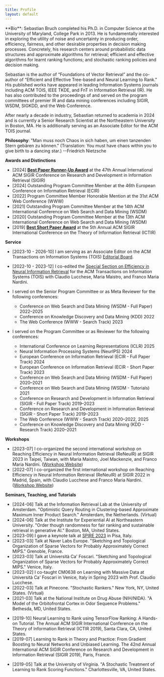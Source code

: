 ```yaml
---
title: Profile
layout: default
---
```


<div class="callout-orange" markdown="1">
<div class="with-margin" markdown="1">
**Bio**: Sebastian Bruch completed his Ph.D. in Computer Science at the University of Maryland, College Park in 2013.
He is fundamentally interested in exploring the utility of noise and uncertainty in producing order, efficiency, fairness,
and other desirable properties in decision making processes. Concretely, his research centers around probabilistic
data structures and approximate algorithms for retrieval; efficient and effective algorithms for learnt ranking functions;
and stochastic ranking policies and decision making.

Sebastian is the author of “Foundations of Vector Retrieval” and the co-author of
“Efficient and Effective Tree-based and Neural Learning to Rank.”
His published works have appeared in leading Information Systems journals including
ACM TOIS, IEEE TKDE, and FnT in Information Retrieval (IR). He has also contributed to
the proceedings of and served on the program committees of premier IR and data mining
conferences including SIGIR, WSDM, SIGKDD, and the Web Conference.

After nearly a decade in industry, Sebastian returned to academia in 2024 and is currently
a Senior Research Scientist at the Northeastern University in Boston, MA. He is additionally
serving as an Associate Editor for the ACM TOIS journal.
</div>
</div>

**Philosophy**: "Man muss noch Chaos in sich haben,
um einen tanzenden Stern gebären zu können."
(Translation: You must have chaos within you to give
birth to a dancing star.) --Friedrich Nietzsche

**Awards and Distinctions**
* [2024] **[Best Paper Runner-Up Award](/assets/figures/certificates/2024%20SIGIR%20Best%20Paper%20Award.pdf)** at the 47th Annual International ACM SIGIR
  Conference on Research and Development in Information Retrieval (SIGIR)
* [2024] Outstanding Program Committee Member at the 46th European Conference on 
  Information Retrieval (ECIR)
* [2022] Program Committee Member Honorable Mention at the 31st ACM Web Conference (WWW)
* [2021] Outstanding Program Committee Member at the 14th ACM International
  Conference on Web Search and Data Mining (WSDM)
* [2020] Outstanding Program Committee Member at the 13th ACM
  International Conference on Web Search and Data Mining (WSDM)
* [2019] **[Best Short Paper Award](/assets/figures/certificates/2019%20ICTIR%20Best%20Paper%20Award.pdf)** at the 5th Annual ACM SIGIR International
  Conference on the Theory of Information Retrieval (ICTIR)


**Service**

+ [2023-10 - 2026-10] I am serving as an Associate Editor on the ACM Transactions
on Information Systems (TOIS) [Editorial Board](https://dl.acm.org/journal/tois/editorial-board).
+ [2022-10 - 2023-12] I co-edited the
[Special Section on Efficiency in Neural Information Retrieval](https://dl.acm.org/toc/tois/2024/42/5)
for the ACM Transactions on Information Systems (TOIS) with Claudio Lucchese, Maria Maistro, and Franco Maria Nardini.
+ I served on the Senior Program Committee or as Meta Reviewer for the following conferences:
  + Conference on Web Search and Data Mining (WSDM - Full Paper) 2022–2025
  + Conference on Knowledge Discovery and Data Mining (KDD) 2022
  + The Web Conference (WWW - Search Track) 2023

+ I served on the Program Committee or as Reviewer for the following conferences:
  + International Conference on Learning Representations (ICLR) 2025
  + Neural Information Processing Systems (NeurIPS) 2024
  + European Conference on Information Retrieval (ECIR - Full Paper Track)
    2024
  + European Conference on Information Retrieval (ECIR - Short Paper Track)
    2023
  + Conference on Web Search and Data Mining (WSDM - Full Paper) 2020–2021
  + Conference on Web Search and Data Mining (WSDM - Tutorials) 2021
  + Conference on Research and Development in Information Retrieval (SIGIR -
    Full Paper Track) 2019–2023
  + Conference on Research and Development in Information Retrieval (SIGIR -
    Short Paper Track) 2019–2023
  + The Web Conference (WWW - Search Track) 2020–2022, 2025
  + Conference on Knowledge Discovery and Data Mining (KDD - Research Track)
    2020–2021

**Workshops**

+ [2023-07] I co-organized the second international workshop on Reaching Efficiency in Neural Information Retrieval
  (ReNeuIR) at SIGIR 2023 in Taipei, Taiwan, with Maria Maistro, Joel Mackenzie, and Franco Maria Nardini. ([Workshop Website](https://reneuir.org/))
+ [2022-07] I co-organized the first international workshop on Reaching Efficiency in Neural Information Retrieval (ReNeuIR)
  at SIGIR 2022 in Madrid, Spain, with Claudio Lucchese and Franco Maria Nardini. ([Workshop Website](https://reneuir.org/))

**Seminars, Teaching, and Tutorials**

+ [2024-06] Talk at the Information Retrieval Lab at the University of Amsterdam.
  "Optimistic Query Routing in Clustering-based Approximate Maximum Inner Product Search."
  Amsterdam, the Netherlands. (Virtual)
+ [2024-06] Talk at the Institute for Experiential AI at Northeastern University.
  "Order though randomness for fair ranking and sustainable retrieval in generative AI."
  Boston, MA, United States.
+ [2023-09] I gave a keynote talk at [SPIRE 2023](http://spire2023.isti.cnr.it/keynote-speakers/) in Pisa, Italy.
+ [2023-03] Talk at Naver Labs Europe.
  "Sketching and Topological Organization of Sparse Vectors for Probably Approximately Correct MIPS."
  Grenoble, France.
+ [2023-03] Talk at Università Ca' Foscari.
  "Sketching and Topological Organization of Sparse Vectors for Probably Approximately Correct MIPS."
  Venice, Italy.
+ [2023-02] I co-taught CM0638 on Learning with Massive Data at Università Ca' Foscari in Venice,
  Italy in Spring 2023 with Prof. Claudio Lucchese.
+ [2022-03] Talk at Pinecone. "Stochastic Rankers." New York, NY, United States. (Virtual)
+ [2021-03] Talk at the National Institute on Drug Abuse (NIH/NIDA).
  "A Model of the Orbitofrontal Cortex in Odor Sequence Problems." Bethesda, MD, United States.
* [2019-10] Neural Learning to Rank using TensorFlow Ranking: A Hands-on Tutorial.
  The Annual ACM SIGIR International Conference on the Theory of Information Retrieval
  (ICTIR 2019), Santa Clara, CA, United States.
* [2019-07] Learning to Rank in Theory and Practice: From Gradient Boosting to Neural Networks
  and Unbiased Learning. The 42nd Annual International ACM SIGIR Conference on Research and
  Development in Information Retrieval (SIGIR 2019), Paris, France.
+ [2019-05] Talk at the University of Virginia.
  "A Stochastic Treatment of Learning to Rank Scoring Functions."
  Charlottesville, VA, United States.
